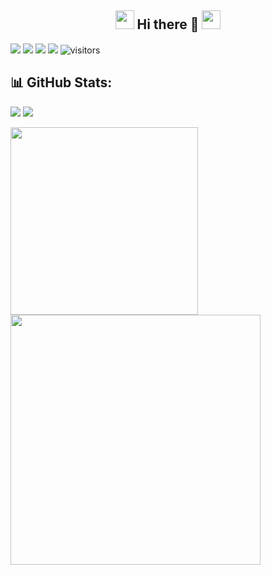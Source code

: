 
## <center><img src="https://static.wikia.nocookie.net/dank_memer/images/c/ca/DankBinary.gif/revision/latest?cb=20211212183124" width="30px"> Hi there 🖖 <img src="https://static.wikia.nocookie.net/dank_memer/images/c/ca/DankBinary.gif/revision/latest?cb=20211212183124" width="30px">
</center>

<!--
**digiDevemon/digiDevemon** is a ✨ _special_ ✨ repository because its `README.md` (this file) appears on your GitHub profile.

Here are some ideas to get you started:

- 🔭 I’m currently working on ...
- 🌱 I’m currently learning ...
- 👯 I’m looking to collaborate on ...
- 🤔 I’m looking for help with ...
- 💬 Ask me about ...
- 📫 How to reach me: ...
- 😄 Pronouns: ...
- ⚡ Fun fact: ...
-->
<p>
    <a href="https://github.com/digiDevemon/digiDevemon"><img src="https://img.shields.io/badge/status-updating-brightgreen.svg"></a>
    <a href="https://github.com/digiDevemon/digiDevemon/graphs/contributors"><img src="https://img.shields.io/github/contributors/digiDevemon/digiDevemon?color=blue"></a>
    <a href="https://github.com/digiDevemon/digiDevemon/stargazers"><img src="https://img.shields.io/github/stars/digiDevemon/digiDevemon?logo=github"></a>
    <a href="https://github.com/digiDevemon/digiDevemon/network/members"><img src="https://img.shields.io/github/forks/digiDevemon/digiDevemon?color=blue&logo=github"></a>
    <img src="https://visitor-badge.laobi.icu/badge?page_id=digiDevemon" alt="visitors"/>
</p>

## 📊 GitHub Stats:
![](https://github-readme-stats.vercel.app/api/top-langs/?username=digiDevemon&theme=dark&hide_border=false&include_all_commits=true&count_private=false&layout=compact)
![](https://github-readme-streak-stats.herokuapp.com/?user=digiDevemon&theme=dark&hide_border=false)<br/>

<p float="left">
    <img width=300 src='https://github-readme-stats.vercel.app/api/top-langs/?username=digiDevemon&theme=dark&hide_border=false&include_all_commits=true&count_private=false&layout=compact' />
    <img width=400 src='https://github-readme-streak-stats.herokuapp.com/?user=digiDevemon&theme=dark&hide_border=false' />
</p>

